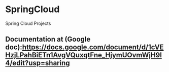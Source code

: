 # SpringCloud
Spring Cloud Projects

## Documentation at (Google doc):https://docs.google.com/document/d/1cVEHzjLPahBiETn1AvgVQuxqtFne_HjymUOvmWjH9l4/edit?usp=sharing
